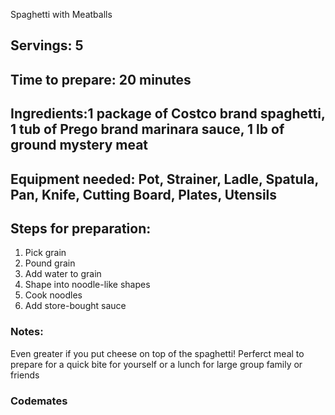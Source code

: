 Spaghetti with Meatballs

## Servings: 5

## Time to prepare: 20 minutes

## Ingredients:1 package of Costco brand spaghetti, 1 tub of Prego brand marinara sauce, 1 lb of ground mystery meat


## Equipment needed: Pot, Strainer, Ladle, Spatula, Pan, Knife, Cutting Board, Plates, Utensils


## Steps for preparation:

1. Pick grain
2. Pound grain
3. Add water to grain
4. Shape into noodle-like shapes
5. Cook noodles
6. Add store-bought sauce

### Notes:
Even greater if you put cheese on top of the spaghetti!
Perferct meal to prepare for a quick bite for yourself or a lunch for large group family or friends


### Codemates #
